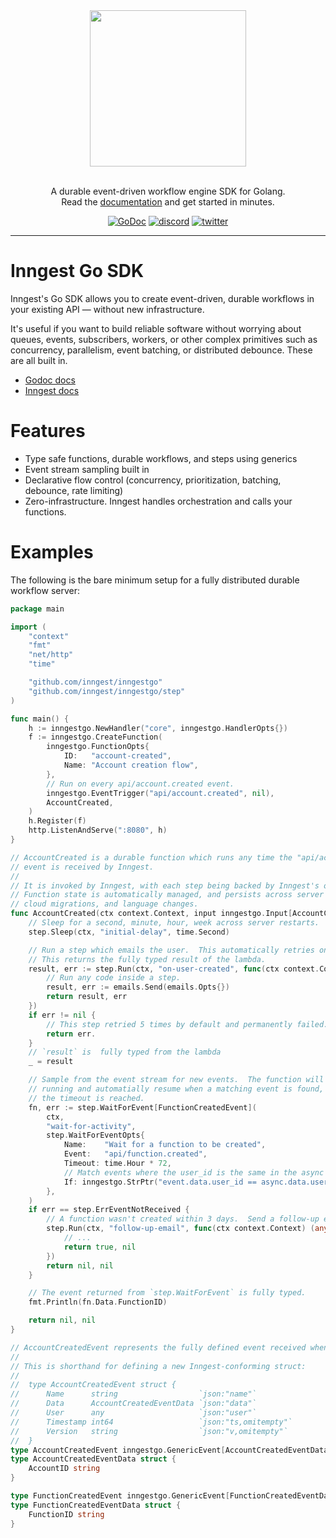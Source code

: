 <div align="center">
  <a href="https://www.inngest.com"><img src="https://user-images.githubusercontent.com/306177/191580717-1f563f4c-31e3-4aa0-848c-5ddc97808a9a.png" width="250" /></a>
  <br/>
  <br/>
  <p>
    A durable event-driven workflow engine SDK for Golang.<br />
    Read the <a href="https://www.inngest.com/docs?ref=github-inngest-js-readme">documentation</a> and get started in minutes.
  </p>
  <p>

[![GoDoc](https://godoc.org/github.com/inngest/inngestgo?status.svg)](http://godoc.org/github.com/inngest/inngestgo)
[![discord](https://img.shields.io/discord/842170679536517141?label=discord)](https://www.inngest.com/discord)
[![twitter](https://img.shields.io/twitter/follow/inngest?style=social)](https://twitter.com/inngest)

  </p>
</div>
	  
<hr />

# Inngest Go SDK

Inngest's Go SDK allows you to create event-driven, durable workflows in your existing API — without new infrastructure.

It's useful if you want to build reliable software without worrying about queues, events, subscribers, workers, or other
complex primitives such as concurrency, parallelism, event batching, or distributed debounce. These are all built in.

- [Godoc docs](http://godoc.org/github.com/inngest/inngestgo)
- [Inngest docs](https://www.inngest.com/docs)

# Features

- Type safe functions, durable workflows, and steps using generics
- Event stream sampling built in
- Declarative flow control (concurrency, prioritization, batching, debounce, rate limiting)
- Zero-infrastructure.  Inngest handles orchestration and calls your functions.

# Examples

The following is the bare minimum setup for a fully distributed durable workflow server:

```go
package main

import (
	"context"
	"fmt"
	"net/http"
	"time"

	"github.com/inngest/inngestgo"
	"github.com/inngest/inngestgo/step"
)

func main() {
	h := inngestgo.NewHandler("core", inngestgo.HandlerOpts{})
	f := inngestgo.CreateFunction(
		inngestgo.FunctionOpts{
			ID:   "account-created",
			Name: "Account creation flow",
		},
		// Run on every api/account.created event.
		inngestgo.EventTrigger("api/account.created", nil),
		AccountCreated,
	)
	h.Register(f)
	http.ListenAndServe(":8080", h)
}

// AccountCreated is a durable function which runs any time the "api/account.created"
// event is received by Inngest.
//
// It is invoked by Inngest, with each step being backed by Inngest's orchestrator.
// Function state is automatically managed, and persists across server restarts,
// cloud migrations, and language changes.
func AccountCreated(ctx context.Context, input inngestgo.Input[AccountCreatedEvent]) (any, error) {
	// Sleep for a second, minute, hour, week across server restarts.
	step.Sleep(ctx, "initial-delay", time.Second)

	// Run a step which emails the user.  This automatically retries on error.
	// This returns the fully typed result of the lambda.
	result, err := step.Run(ctx, "on-user-created", func(ctx context.Context) (bool, error) {
		// Run any code inside a step.
		result, err := emails.Send(emails.Opts{})
		return result, err
	})
	if err != nil {
		// This step retried 5 times by default and permanently failed.
		return err.
	}
	// `result` is  fully typed from the lambda
	_ = result

	// Sample from the event stream for new events.  The function will stop
	// running and automatially resume when a matching event is found, or if
	// the timeout is reached.
	fn, err := step.WaitForEvent[FunctionCreatedEvent](
		ctx,
		"wait-for-activity",
		step.WaitForEventOpts{
			Name:    "Wait for a function to be created",
			Event:   "api/function.created",
			Timeout: time.Hour * 72,
			// Match events where the user_id is the same in the async sampled event.
			If: inngestgo.StrPtr("event.data.user_id == async.data.user_id"),
		},
	)
	if err == step.ErrEventNotReceived {
		// A function wasn't created within 3 days.  Send a follow-up email.
		step.Run(ctx, "follow-up-email", func(ctx context.Context) (any, error) {
			// ...
			return true, nil
		})
		return nil, nil
	}

	// The event returned from `step.WaitForEvent` is fully typed.
	fmt.Println(fn.Data.FunctionID)

	return nil, nil
}

// AccountCreatedEvent represents the fully defined event received when an account is created.
//
// This is shorthand for defining a new Inngest-conforming struct:
//
//	type AccountCreatedEvent struct {
//		Name      string                  `json:"name"`
//		Data      AccountCreatedEventData `json:"data"`
//		User      any                     `json:"user"`
//		Timestamp int64                   `json:"ts,omitempty"`
//		Version   string                  `json:"v,omitempty"`
//	}
type AccountCreatedEvent inngestgo.GenericEvent[AccountCreatedEventData, any]
type AccountCreatedEventData struct {
	AccountID string
}

type FunctionCreatedEvent inngestgo.GenericEvent[FunctionCreatedEventData, any]
type FunctionCreatedEventData struct {
	FunctionID string
}
```
